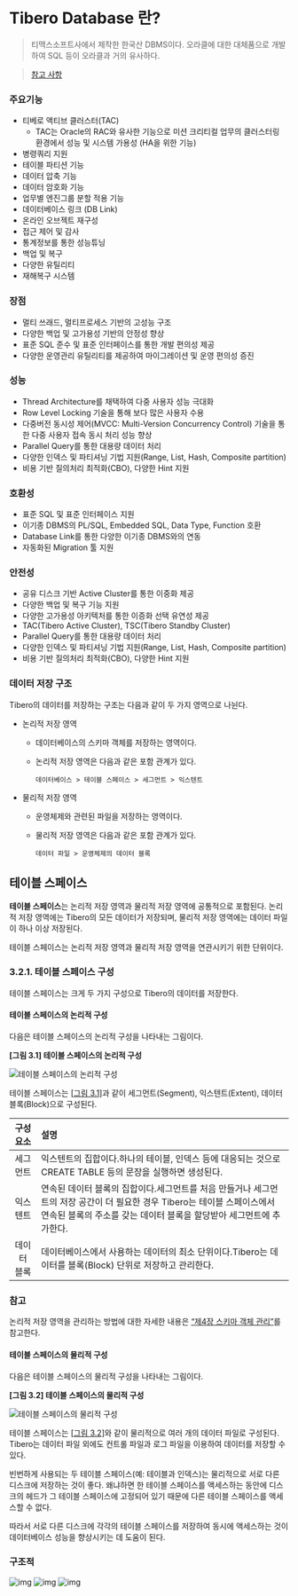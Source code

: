# Tibero Database 란?

> 티맥스소프트사에서 제작한 한국산 DBMS이다. 오라클에 대한 대체품으로 개발하여 SQL 등이 오라클과 거의 유사하다.

> [참고 사항](https://technet.tmaxsoft.com/upload/download/online/tibero/pver-20140808-000002/tibero_admin/ch_03.html)



### 주요기능

- 티베로 액티브 클러스터(TAC)
  - TAC는 Oracle의 RAC와 유사한 기능으로 미션 크리티컬 업무의 클러스터링 환경에서 성능 및 시스템 가용성 (HA을 위한 기능)
- 병령쿼리 지원
- 테이블 파티션 기능
- 데이터 압축 기능
- 데이터 암호화 기능
- 업무별 엔진그룹 분할 적용 기능
- 데이터베이스 링크 (DB Link)
- 온라인 오브젝트 재구성
- 접근 제어 및 감사
- 통계정보를 통한 성능튜닝
- 백업 및 복구
- 다양한 유틸리티
- 재해복구 시스템



### 장점

- 멀티 쓰래드, 멀티프로세스 기반의 고성능 구조
- 다양한 백업 및 고가용성 기반의 안정성 향상
- 표준 SQL 준수 및 표준 인터페이스를 통한 개발 편의성 제공
- 다양한 운영관리 유틸리티를 제공하여 마이그레이션 및 운영 편의성 증진



### 성능

- Thread Architecture를 채택하여 다중 사용자 성능 극대화
- Row Level Locking 기술을 통해 보다 많은 사용자 수용
- 다중버전 동시성 제어(MVCC: Multi-Version Concurrency Control) 기술을 통한 다중 사용자 접속 동시 처리 성능 향상
- Parallel Query를 통한 대용량 데이터 처리
- 다양한 인덱스 및 파티셔닝 기법 지원(Range, List, Hash, Composite partition)
- 비용 기반 질의처리 최적화(CBO), 다양한 Hint 지원



### 호환성

- 표준 SQL 및 표준 인터페이스 지원
- 이기종 DBMS의 PL/SQL, Embedded SQL, Data Type, Function 호환
- Database Link를 통한 다양한 이기종 DBMS와의 연동
- 자동화된 Migration 툴 지원



### 안전성

- 공유 디스크 기반 Active Cluster를 통한 이중화 제공
- 다양한 백업 및 복구 기능 지원
- 다양한 고가용성 아키텍처를 통한 이증화 선택 유연성 제공
- TAC(Tibero Active Cluster), TSC(Tibero Standby Cluster)
- Parallel Query를 통한 대용량 데이터 처리
- 다양한 인덱스 및 파티셔닝 기법 지원(Range, List, Hash, Composite partition)
- 비용 기반 질의처리 최적화(CBO), 다양한 Hint 지원





### 데이터 저장 구조

Tibero의 데이터를 저장하는 구조는 다음과 같이 두 가지 영역으로 나뉜다.

- 논리적 저장 영역

  - 데이터베이스의 스키마 객체를 저장하는 영역이다.

  - 논리적 저장 영역은 다음과 같은 포함 관계가 있다.

    ```
    데이터베이스 > 테이블 스페이스 > 세그먼트 > 익스텐트
    ```

- 물리적 저장 영역

  - 운영체제와 관련된 파일을 저장하는 영역이다.

  - 물리적 저장 영역은 다음과 같은 포함 관계가 있다.

    ```
    데이터 파일 > 운영체제의 데이터 블록
    ```





## 테이블 스페이스

**테이블 스페이스**는 논리적 저장 영역과 물리적 저장 영역에 공통적으로 포함된다. 논리적 저장 영역에는 Tibero의 모든 데이터가 저장되며, 물리적 저장 영역에는 데이터 파일이 하나 이상 저장된다.

테이블 스페이스는 논리적 저장 영역과 물리적 저장 영역을 연관시키기 위한 단위이다.

### 3.2.1. 테이블 스페이스 구성

테이블 스페이스는 크게 두 가지 구성으로 Tibero의 데이터를 저장한다.

#### 테이블 스페이스의 논리적 구성

다음은 테이블 스페이스의 논리적 구성을 나타내는 그림이다.



**[그림 3.1] 테이블 스페이스의 논리적 구성**

![테이블 스페이스의 논리적 구성](https://technet.tmaxsoft.com/upload/download/online/tibero/pver-20140808-000002/tibero_admin/resources/tbadmin_1.png)



테이블 스페이스는 [[그림 3.1\]](https://technet.tmaxsoft.com/upload/download/online/tibero/pver-20140808-000002/tibero_admin/ch_03.html#fig_tablespace_logical)과 같이 세그먼트(Segment), 익스텐트(Extent), 데이터 블록(Block)으로 구성된다.

|  구성요소   | 설명                                                         |
| :---------: | :----------------------------------------------------------- |
|  세그먼트   | 익스텐트의 집합이다.하나의 테이블, 인덱스 등에 대응되는 것으로 CREATE TABLE 등의 문장을 실행하면 생성된다. |
|  익스텐트   | 연속된 데이터 블록의 집합이다.세그먼트를 처음 만들거나 세그먼트의 저장 공간이 더 필요한 경우 Tibero는 테이블 스페이스에서 연속된 블록의 주소를 갖는 데이터 블록을 할당받아 세그먼트에 추가한다. |
| 데이터 블록 | 데이터베이스에서 사용하는 데이터의 최소 단위이다.Tibero는 데이터를 블록(Block) 단위로 저장하고 관리한다. |

### 참고

논리적 저장 영역을 관리하는 방법에 대한 자세한 내용은 [“제4장 스키마 객체 관리”](https://technet.tmaxsoft.com/upload/download/online/tibero/pver-20140808-000002/tibero_admin/ch_04.html)를 참고한다.

#### 테이블 스페이스의 물리적 구성

다음은 테이블 스페이스의 물리적 구성을 나타내는 그림이다.



**[그림 3.2] 테이블 스페이스의 물리적 구성**

![테이블 스페이스의 물리적 구성](https://technet.tmaxsoft.com/upload/download/online/tibero/pver-20140808-000002/tibero_admin/resources/tbadmin_2.png)



테이블 스페이스는 [[그림 3.2\]](https://technet.tmaxsoft.com/upload/download/online/tibero/pver-20140808-000002/tibero_admin/ch_03.html#fig_tablespace_physical)와 같이 물리적으로 여러 개의 데이터 파일로 구성된다. Tibero는 데이터 파일 외에도 컨트롤 파일과 로그 파일을 이용하여 데이터를 저장할 수 있다.

빈번하게 사용되는 두 테이블 스페이스(예: 테이블과 인덱스)는 물리적으로 서로 다른 디스크에 저장하는 것이 좋다. 왜냐하면 한 테이블 스페이스를 액세스하는 동안에 디스크의 헤드가 그 테이블 스페이스에 고정되어 있기 때문에 다른 테이블 스페이스를 액세스할 수 없다.

따라서 서로 다른 디스크에 각각의 테이블 스페이스를 저장하여 동시에 액세스하는 것이 데이터베이스 성능을 향상시키는 데 도움이 된다.





### 구조적

![img](https://media.vlpt.us/images/sysop/post/4068f2e1-2a8a-44ed-ac03-ba629a75e997/image.png)
![img](https://media.vlpt.us/images/sysop/post/6113f907-b7ef-44d8-a23b-9e81645a395d/image.png)
![img](https://media.vlpt.us/images/sysop/post/708e8971-89ed-4870-9961-32d96a5e251b/image.png)